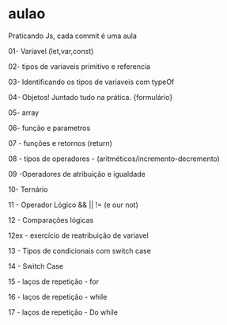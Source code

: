 # aulao
Praticando Js, cada commit é uma aula

01- Variavel (let,var,const)

02- tipos  de  variaveis  primitivo e referencia

03- Identificando  os tipos de variaveis com typeOf

04- Objetos! Juntado  tudo na prática. {formulário}

05- array 

06- função e parametros

07  - funções e retornos (return)

08 - tipos de operadores -  (aritméticos/incremento-decremento)

09 -Operadores de atribuição e igualdade 

10- Ternário

11 -  Operador Lógico && || !=  (e our not)

12 - Comparações lógicas 

12ex - exercício de reatribuição de variavel 

13 - Tipos de condicionais com switch  case

14 - Switch Case 

15 - laços de repetição - for

16 -  laços de repetição - while

17 - laços de repetição - Do while



